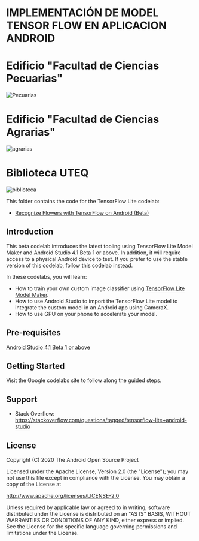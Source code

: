 # IMPLEMENTACIÓN DE MODEL TENSOR FLOW EN APLICACION ANDROID 

# Edificio "Facultad de Ciencias Pecuarias"
![Pecuarias](https://user-images.githubusercontent.com/87384300/189471201-916e238b-5cfe-4066-a4b2-72978c046a02.jpeg)

# Edificio "Facultad de Ciencias Agrarias"
![agrarias](https://user-images.githubusercontent.com/87384300/189471216-465e9ced-d0d5-4168-b389-bfb789c590ce.jpeg)

# Biblioteca UTEQ
![biblioteca](https://user-images.githubusercontent.com/87384300/189471227-1df82a99-d8fe-42a1-9dc8-4cfaec35179b.jpeg)


This folder contains the code for the TensorFlow Lite codelab:

* [Recognize Flowers with TensorFlow on Android (Beta)](https://goo.gle/3dbCSbt)

## Introduction

This beta codelab introduces the latest tooling using TensorFlow Lite Model Maker and Android Studio 4.1 Beta 1 or above. In addition, it will require access to a physical Android device to test. If you prefer to use the stable version of this codelab, follow this codelab instead.

In these codelabs, you will learn:

*   How to train your own custom image classifier using [TensorFlow Lite Model Maker](https://www.tensorflow.org/lite/tutorials/model_maker_image_classification).
*   How to use Android Studio to import the TensorFlow Lite model to integrate the custom model in an Android app using CameraX.
*   How to use GPU on your phone to accelerate your model.


## Pre-requisites

[Android Studio 4.1 Beta 1 or above](http://developers.android.com/studio/preview)

## Getting Started

Visit the Google codelabs site to follow along the guided steps.

## Support

- Stack Overflow: https://stackoverflow.com/questions/tagged/tensorflow-lite+android-studio

## License

 Copyright (C) 2020 The Android Open Source Project
 
 Licensed under the Apache License, Version 2.0 (the "License");
 you may not use this file except in compliance with the License.
 You may obtain a copy of the License at

http://www.apache.org/licenses/LICENSE-2.0
 
 Unless required by applicable law or agreed to in writing, software
 distributed under the License is distributed on an "AS IS" BASIS,
 WITHOUT WARRANTIES OR CONDITIONS OF ANY KIND, either express or implied.
 See the License for the specific language governing permissions and
 limitations under the License.
